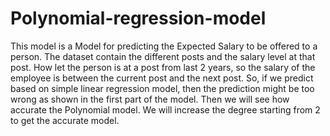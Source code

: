# Polynomial-regression-model
This model is a Model for predicting the Expected Salary to be offered to a person. The dataset contain the different posts and the salary level at that post. How let the person is at a post from last 2 years, so the salary of the employee is between the current post and the next post. So, if we predict based on simple linear regression model, then the prediction might be too wrong as shown in the first part of the model. Then we will see how accurate the Polynomial model. We will increase the degree starting from 2 to get the accurate model.
